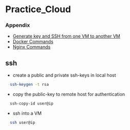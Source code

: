 # Practice_Cloud


### Appendix

 - [Generate key and SSH from one VM to another VM](https://github.com/Anubhaw19/Practice_Cloud/blob/main/generateKey%26SSH.md)
 - [Docker Commands](https://github.com/Anubhaw19/Practice_Cloud/blob/main/docker_commands.md)
 - [Nginx Commands](https://github.com/Anubhaw19/Practice_Cloud/blob/main/nginx.md)
 





## ssh 

* create a public and private ssh-keys in local host 

```bash
  ssh-keygen -t rsa
```

* copy the public-key to remote host for authentication
```bash
  ssh-copy-id user@ip
```
* ssh into a VM
```bash
  ssh user@ip
```


